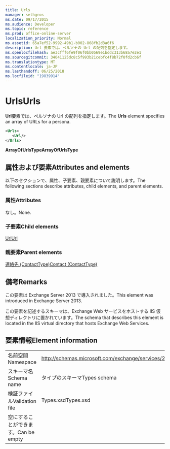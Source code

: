 ```yaml
---
title: Urls
manager: sethgros
ms.date: 09/17/2015
ms.audience: Developer
ms.topic: reference
ms.prod: office-online-server
localization_priority: Normal
ms.assetid: 65a7ef52-9992-49b1-b002-868fb2d3a6f6
description: Url 要素では、ペルソナの Url の配列を指定します。
ms.openlocfilehash: ae3cfff6fe9f06f0bb0569e1bddc313b68a7e2e1
ms.sourcegitcommit: 34041125dc8c5f993b21cebfc4f8b72f0fd2cb6f
ms.translationtype: MT
ms.contentlocale: ja-JP
ms.lasthandoff: 06/25/2018
ms.locfileid: "19839914"
---
```

# <a name="urls"></a><span data-ttu-id="150f1-103">Urls</span><span class="sxs-lookup"><span data-stu-id="150f1-103">Urls</span></span>

<span data-ttu-id="150f1-104">**Url**要素では、ペルソナの Url の配列を指定します。</span><span class="sxs-lookup"><span data-stu-id="150f1-104">The **Urls** element specifies an array of URLs for a persona.</span></span> 
  
```XML
<Urls>
   <Url/>
</Urls>
```

 <span data-ttu-id="150f1-105">**ArrayOfUrlsType**</span><span class="sxs-lookup"><span data-stu-id="150f1-105">**ArrayOfUrlsType**</span></span>
## <a name="attributes-and-elements"></a><span data-ttu-id="150f1-106">属性および要素</span><span class="sxs-lookup"><span data-stu-id="150f1-106">Attributes and elements</span></span>

<span data-ttu-id="150f1-107">以下のセクションで、属性、子要素、親要素について説明します。</span><span class="sxs-lookup"><span data-stu-id="150f1-107">The following sections describe attributes, child elements, and parent elements.</span></span>
  
### <a name="attributes"></a><span data-ttu-id="150f1-108">属性</span><span class="sxs-lookup"><span data-stu-id="150f1-108">Attributes</span></span>

<span data-ttu-id="150f1-109">なし。</span><span class="sxs-lookup"><span data-stu-id="150f1-109">None.</span></span>
  
### <a name="child-elements"></a><span data-ttu-id="150f1-110">子要素</span><span class="sxs-lookup"><span data-stu-id="150f1-110">Child elements</span></span>

[<span data-ttu-id="150f1-111">Url</span><span class="sxs-lookup"><span data-stu-id="150f1-111">Url </span></span>](url-ex15websvcsotherref.md)
  
### <a name="parent-elements"></a><span data-ttu-id="150f1-112">親要素</span><span class="sxs-lookup"><span data-stu-id="150f1-112">Parent elements</span></span>

[<span data-ttu-id="150f1-113">連絡先 (ContactType)</span><span class="sxs-lookup"><span data-stu-id="150f1-113">Contact (ContactType)</span></span>](contact-contacttype.md)
  
## <a name="remarks"></a><span data-ttu-id="150f1-114">備考</span><span class="sxs-lookup"><span data-stu-id="150f1-114">Remarks</span></span>

<span data-ttu-id="150f1-115">この要素は Exchange Server 2013 で導入されました。</span><span class="sxs-lookup"><span data-stu-id="150f1-115">This element was introduced in Exchange Server 2013.</span></span>
  
<span data-ttu-id="150f1-116">この要素を記述するスキーマは、Exchange Web サービスをホストする IIS 仮想ディレクトリに置かれています。</span><span class="sxs-lookup"><span data-stu-id="150f1-116">The schema that describes this element is located in the IIS virtual directory that hosts Exchange Web Services.</span></span>
  
## <a name="element-information"></a><span data-ttu-id="150f1-117">要素情報</span><span class="sxs-lookup"><span data-stu-id="150f1-117">Element information</span></span>

|||
|:-----|:-----|
|<span data-ttu-id="150f1-118">名前空間</span><span class="sxs-lookup"><span data-stu-id="150f1-118">Namespace</span></span>  <br/> |http://schemas.microsoft.com/exchange/services/2006/types  <br/> |
|<span data-ttu-id="150f1-119">スキーマ名</span><span class="sxs-lookup"><span data-stu-id="150f1-119">Schema name</span></span>  <br/> |<span data-ttu-id="150f1-120">タイプのスキーマ</span><span class="sxs-lookup"><span data-stu-id="150f1-120">Types schema</span></span>  <br/> |
|<span data-ttu-id="150f1-121">検証ファイル</span><span class="sxs-lookup"><span data-stu-id="150f1-121">Validation file</span></span>  <br/> |<span data-ttu-id="150f1-122">Types.xsd</span><span class="sxs-lookup"><span data-stu-id="150f1-122">Types.xsd</span></span>  <br/> |
|<span data-ttu-id="150f1-123">空にすることができます。</span><span class="sxs-lookup"><span data-stu-id="150f1-123">Can be empty</span></span>  <br/> ||
   

